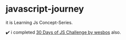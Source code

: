 # javascript-journey
it is Learning Js Concept-Series.

✔️ i completed [30 Days of JS Challenge by wesbos](https://github.com/NileshNama/JavaScript30-days-Challenge) also.

